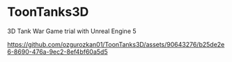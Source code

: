 # ToonTanks3D
3D Tank War Game trial with Unreal Engine 5

https://github.com/ozgurozkan01/ToonTanks3D/assets/90643276/b25de2e6-8690-476a-9ec2-8ef4bf60a5d5
